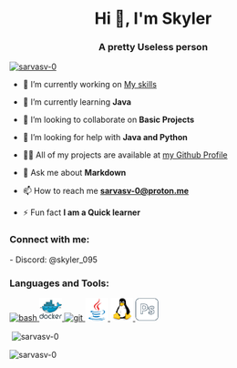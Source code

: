<!--
### Hi there 👋


**Sarvasv-0/Sarvasv-0** is a ✨ _special_ ✨ repository because its `README.md` (this file) appears on your GitHub profile.

Here are some ideas to get you started:

- 🔭 I’m currently working on ...
- 🌱 I’m currently learning ...
- 👯 I’m looking to collaborate on ...
- 🤔 I’m looking for help with ...
- 💬 Ask me about ...
- 📫 How to reach me: ...
- 😄 Pronouns: ...
- ⚡ Fun fact: ...
-->

<h1 align="center">Hi 👋, I'm Skyler</h1>
<h3 align="center">A pretty Useless person</h3>

<p align="left"> <a href="https://github.com/ryo-ma/github-profile-trophy"><img src="https://github-profile-trophy.vercel.app/?username=sarvasv-0" alt="sarvasv-0" /></a> </p>

- 🔭 I’m currently working on [My skills](https://github.com/sarvasv-0)

- 🌱 I’m currently learning **Java**

- 👯 I’m looking to collaborate on **Basic Projects**

- 🤝 I’m looking for help with **Java and Python**

- 👨‍💻 All of my projects are available at [my Github Profile](https://github.com/sarvasv-0)

- 💬 Ask me about **Markdown**

- 📫 How to reach me **sarvasv-0@proton.me**

- ⚡ Fun fact **I am a Quick learner**

<h3 align="left"> Connect with me: </h3>
- Discord: @skyler_095

<h3 align="left">Languages and Tools:</h3>
<p align="left"> <a href="https://www.gnu.org/software/bash/" target="_blank" rel="noreferrer"> <img src="https://www.vectorlogo.zone/logos/gnu_bash/gnu_bash-icon.svg" alt="bash" width="40" height="40"/> </a> <a href="https://www.docker.com/" target="_blank" rel="noreferrer"> <img src="https://raw.githubusercontent.com/devicons/devicon/master/icons/docker/docker-original-wordmark.svg" alt="docker" width="40" height="40"/> </a> <a href="https://git-scm.com/" target="_blank" rel="noreferrer"> <img src="https://www.vectorlogo.zone/logos/git-scm/git-scm-icon.svg" alt="git" width="40" height="40"/> </a> <a href="https://www.java.com" target="_blank" rel="noreferrer"> <img src="https://raw.githubusercontent.com/devicons/devicon/master/icons/java/java-original.svg" alt="java" width="40" height="40"/> </a> <a href="https://www.linux.org/" target="_blank" rel="noreferrer"> <img src="https://raw.githubusercontent.com/devicons/devicon/master/icons/linux/linux-original.svg" alt="linux" width="40" height="40"/> </a> <a href="https://www.photoshop.com/en" target="_blank" rel="noreferrer"> <img src="https://raw.githubusercontent.com/devicons/devicon/master/icons/photoshop/photoshop-line.svg" alt="photoshop" width="40" height="40"/> </a> </p>

<p>&nbsp;<img align="center" src="https://github-readme-stats.vercel.app/api?username=sarvasv-0&show_icons=true&locale=en" alt="sarvasv-0" /></p>

<p><img align="center" src="https://github-readme-streak-stats.herokuapp.com/?user=sarvasv-0&theme=dark" alt="sarvasv-0" /></p>
